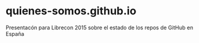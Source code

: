 # quienes-somos.github.io
Presentacón para Librecon 2015 sobre el estado de los repos de GitHub en España
